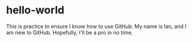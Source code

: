 # hello-world
This is practice to ensure I know how to use GitHub. 
My name is Ian, and I am new to GitHub. Hopefully, I'll be a pro in no time.

